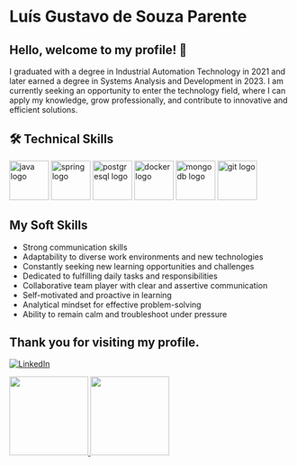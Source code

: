# Luís Gustavo de Souza Parente
## Hello, welcome to my profile! 👋
I graduated with a degree in Industrial Automation Technology in 2021 and later earned a degree in Systems Analysis and Development in 2023. I am currently seeking an opportunity to enter the technology field, where I can apply my knowledge, grow professionally, and contribute to innovative and efficient solutions.

## 🛠️ Technical Skills

<p align="left">
  <img src="https://cdn.jsdelivr.net/gh/devicons/devicon/icons/java/java-original-wordmark.svg" height="70" alt="java logo" />
  <img src="https://cdn.jsdelivr.net/gh/devicons/devicon/icons/spring/spring-original-wordmark.svg" height="70" alt="spring logo" />
  <img src="https://cdn.jsdelivr.net/gh/devicons/devicon/icons/postgresql/postgresql-original-wordmark.svg" height="70" alt="postgresql logo" />
  <img src="https://cdn.jsdelivr.net/gh/devicons/devicon/icons/docker/docker-original-wordmark.svg" height="70" alt="docker logo" />
  <img src="https://cdn.jsdelivr.net/gh/devicons/devicon/icons/mongodb/mongodb-original-wordmark.svg" height="70" alt="mongodb logo" />
  <img src="https://cdn.jsdelivr.net/gh/devicons/devicon/icons/git/git-original-wordmark.svg" height="70" alt="git logo" />
</p>

## My Soft Skills

- Strong communication skills
- Adaptability to diverse work environments and new technologies
- Constantly seeking new learning opportunities and challenges
- Dedicated to fulfilling daily tasks and responsibilities
- Collaborative team player with clear and assertive communication
- Self-motivated and proactive in learning
- Analytical mindset for effective problem-solving
- Ability to remain calm and troubleshoot under pressure

## Thank you for visiting my profile.

[![LinkedIn](https://img.shields.io/badge/LinkedIn-0077B5?style=for-the-badge&logo=linkedin&logoColor=white)](https://www.linkedin.com/in/luis-parente/)

<div>
<a href="[https://github.com/seu-usuário-aqui](https://github.com/Luis-Parente)">
<img loading="lazy" height="140em" src="https://github-readme-stats.vercel.app/api/top-langs/?username=Luis-Parente&layout=compact&langs_count=7&theme=dracula"/> <img loading="lazy" height="140em" src="https://github-readme-stats.vercel.app/api?username=Luis-Parente&show_icons=true&theme=dracula&include_all_commits=true&count_private=true"/>
</div>

